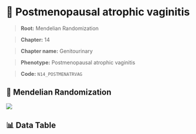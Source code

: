 # 🧪 Postmenopausal atrophic vaginitis

> **Root:** Mendelian Randomization

> **Chapter:** 14  

> **Chapter name:** Genitourinary

> **Phenotype:** Postmenopausal atrophic vaginitis  

> **Code:** `N14_POSTMENATRVAG`

## 🧬 Mendelian Randomization  

<img src="/MR/Figures/Forward/N14_POSTMENATRVAG.png"/>

## 📊 Data Table

<CsvTableMRF src="/MR_Data/Forward/N14_POSTMENATRVAG.csv"/>
